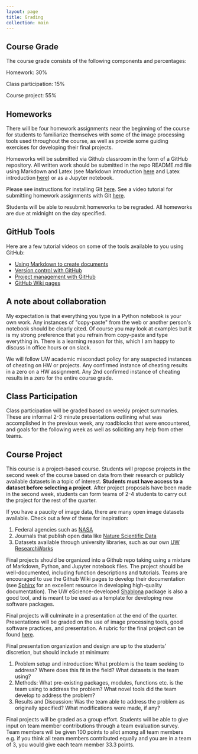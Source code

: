 ```yaml
---
layout: page
title: Grading
collection: main
---
```


## Course Grade

The course grade consists of the following components and percentages:

Homework: 30%

Class participation: 15%

Course project: 55%

## Homeworks

There will be four homework assignments near the beginning of the course for students to familiarize themselves with some of the image processing tools used throughout the course, as well as provide some guiding exercises for developing their final projects.

Homeworks will be submitted via Github classroom in the form of a GitHub repository. All written work should be submitted in the repo README.md file using Markdown and Latex (see Markdown introduction [here](https://www.markdownguide.org/basic-syntax/) and Latex introduction [here](https://www.overleaf.com/learn/latex/Mathematical_expressions)) or as a Jupyter notebook.

Please see instructions for installing Git [here](https://uwescience.github.io/2019-10-01-uw/). See a video tutorial for submitting homework assignments with Git [here](https://uw.hosted.panopto.com/Panopto/Pages/Viewer.aspx?id=847f11be-1154-4c41-9d10-aaff0122ebd7).

Students will be able to resubmit homeworks to be regraded. All homeworks are due at midnight on the day specified.

## GitHub Tools

Here are a few tutorial videos on some of the tools available to you using GitHub:

* [Using Markdown to create documents](https://uw.hosted.panopto.com/Panopto/Pages/Viewer.aspx?id=50dfe599-d18a-4ff1-b209-ab1b010947f8)
* [Version control with GitHub](https://uw.hosted.panopto.com/Panopto/Pages/Viewer.aspx?id=0fb31d40-91fb-48b8-9bc9-ab1b010d6507)
* [Project management with GitHub](https://uw.hosted.panopto.com/Panopto/Pages/Viewer.aspx?id=ae1bd374-defc-4d64-bb9f-ab1b0114a60b)
* [GitHub Wiki pages](https://uw.hosted.panopto.com/Panopto/Pages/Viewer.aspx?id=f16e0518-9875-48b5-a9bd-ab1b011f406c)

## A note about collaboration

My expectation is that everything you type in a Python notebook is your own work. Any instances of "copy-paste" from the web or another person's notebook should be clearly cited. Of course you may look at examples but it is my strong preference that you refrain from copy-paste and type everything in. There is a learning reason for this, which I am happy to discuss in office hours or on slack.

We will follow UW academic misconduct policy for any suspected instances of cheating on HW or projects. Any confirmed instance of cheating results in a zero on a HW assignment. Any 2nd confirmed instance of cheating results in a zero for the entire course grade.

## Class Participation

Class participation will be graded based on weekly project summaries. These are informal 2-3 minute presentations outlining what was accomplished in the previous week, any roadblocks that were encountered, and goals for the following week as well as soliciting any help from other teams.

## Course Project

This course is a project-based course. Students will propose projects in the second week of the course based on data from their research or publicly available datasets in a topic of interest. **Students must have access to a dataset before selecting a project**. After project proposals have been made in the second week, students can form teams of 2-4 students to carry out the project for the rest of the quarter.

If you have a paucity of image data, there are many open image datasets available. Check out a few of these for inspiration:

1. Federal agencies such as [NASA](https://data.nasa.gov/browse)
2. Journals that publish open data like [Nature Scientific Data](https://www.nature.com/sdata/)
3. Datasets available through university libraries, such as our own [UW ResearchWorks](https://digital.lib.washington.edu/researchworks/)

Final projects should be organized into a Github repo taking using a mixture of Markdown, Python, and Jupyter notebook files. The project should be well-documented, including function descriptions and tutorials. Teams are encouraged to use the Github Wiki pages to develop their documentation (see [Sphinx](https://www.sphinx-doc.org/en/master/) for an excellent resource in developing high-quality documentation). The UW eScience-developed [Shablona](https://github.com/uwescience/shablona) package is also a good tool, and is meant to be used as a template for developing new software packages.

Final projects will culminate in a presentation at the end of the quarter. Presentations will be graded on the use of image processing tools, good software practices, and presentation. A rubric for the final project can be found [here](https://github.com/uw-cheme599/uw-cheme599.github.io/raw/master/Presentation_Rubric.doc).

Final presentation organization and design are up to the students' discretion, but should include at minimum:

1. Problem setup and introduction: What problem is the team seeking to address? Where does this fit in the field? What datasets is the team using?
2. Methods: What pre-existing packages, modules, functions etc. is the team using to address the problem? What novel tools did the team develop to address the problem?
3. Results and Discussion: Was the team able to address the problem as originally specified? What modifications were made, if any?

Final projects will be graded as a group effort. Students will be able to give input on team member contributions through a team evaluation survey. Team members will be given 100 points to allot among all team members e.g. if you think all team members contributed equally and you are in a team of 3, you would give each team member 33.3 points.
